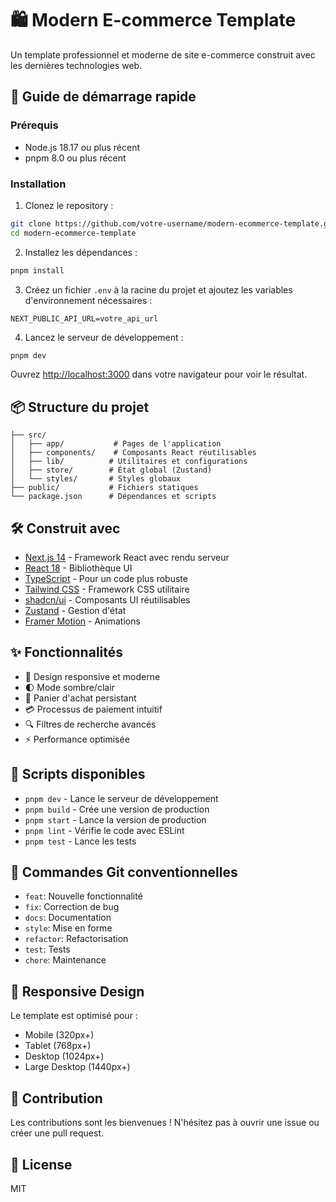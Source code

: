 # 🛍️ Modern E-commerce Template

Un template professionnel et moderne de site e-commerce construit avec les dernières technologies web.

## 🚀 Guide de démarrage rapide

### Prérequis

- Node.js 18.17 ou plus récent
- pnpm 8.0 ou plus récent

### Installation

1. Clonez le repository :
```bash
git clone https://github.com/votre-username/modern-ecommerce-template.git
cd modern-ecommerce-template
```

2. Installez les dépendances :
```bash
pnpm install
```

3. Créez un fichier `.env` à la racine du projet et ajoutez les variables d'environnement nécessaires :
```env
NEXT_PUBLIC_API_URL=votre_api_url
```

4. Lancez le serveur de développement :
```bash
pnpm dev
```

Ouvrez [http://localhost:3000](http://localhost:3000) dans votre navigateur pour voir le résultat.

## 📦 Structure du projet

```
├── src/
│   ├── app/           # Pages de l'application
│   ├── components/    # Composants React réutilisables
│   ├── lib/          # Utilitaires et configurations
│   ├── store/        # État global (Zustand)
│   └── styles/       # Styles globaux
├── public/           # Fichiers statiques
└── package.json      # Dépendances et scripts
```

## 🛠️ Construit avec

- [Next.js 14](https://nextjs.org/) - Framework React avec rendu serveur
- [React 18](https://reactjs.org/) - Bibliothèque UI
- [TypeScript](https://www.typescriptlang.org/) - Pour un code plus robuste
- [Tailwind CSS](https://tailwindcss.com/) - Framework CSS utilitaire
- [shadcn/ui](https://ui.shadcn.com/) - Composants UI réutilisables
- [Zustand](https://zustand-demo.pmnd.rs/) - Gestion d'état
- [Framer Motion](https://www.framer.com/motion/) - Animations

## ✨ Fonctionnalités

- 🎨 Design responsive et moderne
- 🌓 Mode sombre/clair
- 🛒 Panier d'achat persistant
- 💳 Processus de paiement intuitif
- 🔍 Filtres de recherche avancés
- ⚡ Performance optimisée

## 🔄 Scripts disponibles

- `pnpm dev` - Lance le serveur de développement
- `pnpm build` - Crée une version de production
- `pnpm start` - Lance la version de production
- `pnpm lint` - Vérifie le code avec ESLint
- `pnpm test` - Lance les tests

## 📝 Commandes Git conventionnelles

- `feat`: Nouvelle fonctionnalité
- `fix`: Correction de bug
- `docs`: Documentation
- `style`: Mise en forme
- `refactor`: Refactorisation
- `test`: Tests
- `chore`: Maintenance

## 📱 Responsive Design

Le template est optimisé pour :
- Mobile (320px+)
- Tablet (768px+)
- Desktop (1024px+)
- Large Desktop (1440px+)

## 🤝 Contribution

Les contributions sont les bienvenues ! N'hésitez pas à ouvrir une issue ou créer une pull request.

## 📄 License

MIT